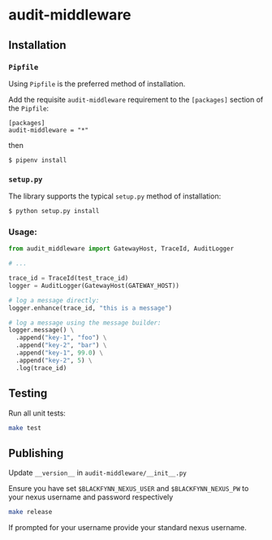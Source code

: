 # audit-middleware

## Installation

### `Pipfile`

Using `Pipfile` is the preferred method of installation. 

Add the requisite `audit-middleware` requirement to the `[packages]` 
section of the `Pipfile`:

```
[packages]
audit-middleware = "*"
```
then

```
$ pipenv install
```

### `setup.py`

The library supports the typical `setup.py` method of installation:

```bash
$ python setup.py install
```

### Usage:

```python
from audit_middleware import GatewayHost, TraceId, AuditLogger

# ...

trace_id = TraceId(test_trace_id)
logger = AuditLogger(GatewayHost(GATEWAY_HOST))

# log a message directly:
logger.enhance(trace_id, "this is a message")

# log a message using the message builder:
logger.message() \
  .append("key-1", "foo") \
  .append("key-2", "bar") \
  .append("key-1", 99.0) \
  .append("key-2", 5) \
  .log(trace_id)
```

## Testing
Run all unit tests:

```bash
make test
```

## Publishing

Update `__version__` in `audit-middleware/__init__.py`

Ensure you have set `$BLACKFYNN_NEXUS_USER` and `$BLACKFYNN_NEXUS_PW`
to your nexus username and password respectively

```bash
make release
```

If prompted for your username provide your standard nexus username.
